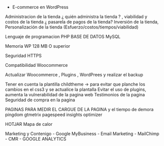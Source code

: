 - E-commerce en WordPress

Administracion de la tienda ¿ quién administra la tienda ? , viabilidad y costos de la tienda ¿ pasarela de pagos de la tienda?
Inversión de la tienda, Personalización de la tienda (Esfuerzo/costos/tiempos/viabilidad)

Lenguaje de programacion PHP
BASE DE DATOS MySQL

Memoria WP 128 MB O superior

Seguridad HTTPS

Compatibilidad Woocommerce

Actualizar Woocommerce , Plugins , WordPrees y realizar el backup

Tener en cuenta la plantilla childtheme -> para evitar que planche los cambios en el css3 y se actualice la plantalla
Evitar el uso de plugins, aumenta la vulnerabilidad de la pagina web
Testimonios de la pagina
Seguridad de compra en la pagina

PAGINAS PARA MEDIR EL CARGUE DE LA PAGINA  y el tiempo de demora
pingdom
gtmetrix
pagespeed insights
optimizer

HOTJAR Mapa de calor

Marketing y Contenigo
    - Google MyBusiness
    - Email Marketing - MailChimp
    - CMR
    - GOOGLE ANALYTICS